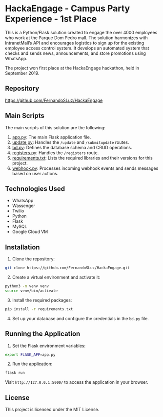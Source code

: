 # HackaEngage - Campus Party Experience - 1st Place

This is a Python/Flask solution created to engage the over 4000 employees who work at the Parque Dom Pedro mall. The solution harmonizes with IntranetMall’s API and encourages logistics to sign up for the existing employee access control system. It develops an automated system that checks and sends news, announcements, and store promotions using WhatsApp.

The project won first place at the HackaEngage hackathon, held in September 2019.

## Repository

https://github.com/FernandoSLuz/HackaEngage

## Main Scripts

The main scripts of this solution are the following:

1. [app.py](https://github.com/FernandoSLuz/HackaEngage/blob/master/app.py): The main Flask application file.
2. [update.py](https://github.com/FernandoSLuz/HackaEngage/blob/master/routes/update.py): Handles the `/update` and `/submitupdate` routes.
3. [bd.py](https://github.com/FernandoSLuz/HackaEngage/blob/master/bd.py): Defines the database schema and CRUD operations.
4. [registers.py](https://github.com/FernandoSLuz/HackaEngage/blob/master/registers.py): Handles the `/registers` route.
5. [requirements.txt](https://github.com/FernandoSLuz/HackaEngage/blob/master/requirements.txt): Lists the required libraries and their versions for this project.
6. [webhook.py](https://github.com/FernandoSLuz/HackaEngage/blob/master/webhook.py): Processes incoming webhook events and sends messages based on user actions.

## Technologies Used

- WhatsApp
- Wassenger
- Twilio
- Python
- Flask
- MySQL
- Google Cloud VM

## Installation

1. Clone the repository:

```bash
git clone https://github.com/FernandoSLuz/HackaEngage.git
```

2. Create a virtual environment and activate it:

```bash
python3 -m venv venv
source venv/bin/activate
```

3. Install the required packages:

```bash
pip install -r requirements.txt
```

4. Set up your database and configure the credentials in the `bd.py` file.

## Running the Application

1. Set the Flask environment variables:

```bash
export FLASK_APP=app.py
```

2. Run the application:

```bash
flask run
```

Visit `http://127.0.0.1:5000/` to access the application in your browser.

## License

This project is licensed under the MIT License.
